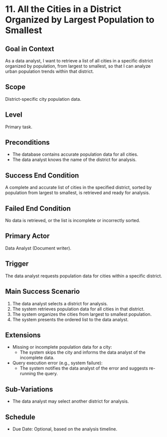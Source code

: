 # 11. All the Cities in a District Organized by Largest Population to Smallest

## Goal in Context
As a data analyst, I want to retrieve a list of all cities in a specific district organized by population, from largest to smallest, so that I can analyze urban population trends within that district.

## Scope
District-specific city population data.

## Level
Primary task.

## Preconditions
- The database contains accurate population data for all cities.
- The data analyst knows the name of the district for analysis.

## Success End Condition
A complete and accurate list of cities in the specified district, sorted by population from largest to smallest, is retrieved and ready for analysis.

## Failed End Condition
No data is retrieved, or the list is incomplete or incorrectly sorted.

## Primary Actor
Data Analyst (Document writer).

## Trigger
The data analyst requests population data for cities within a specific district.

## Main Success Scenario
1. The data analyst selects a district for analysis.
2. The system retrieves population data for all cities in that district.
3. The system organizes the cities from largest to smallest population.
4. The system presents the ordered list to the data analyst.

## Extensions
- Missing or incomplete population data for a city:
    - The system skips the city and informs the data analyst of the incomplete data.
- Query execution error (e.g., system failure):
    - The system notifies the data analyst of the error and suggests re-running the query.

## Sub-Variations
- The data analyst may select another district for analysis.

## Schedule
- Due Date: Optional, based on the analysis timeline.